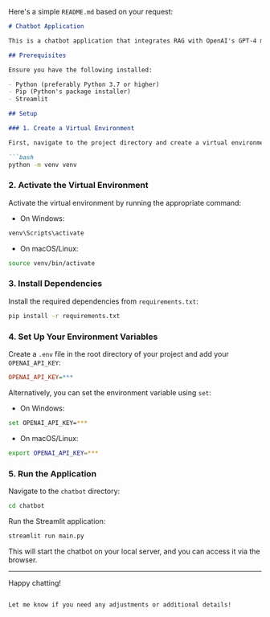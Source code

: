Here's a simple `README.md` based on your request:

```markdown
# Chatbot Application

This is a chatbot application that integrates RAG with OpenAI's GPT-4 model on custom data, built using Streamlit. Follow the instructions below to set up and run the application on your local machine.

## Prerequisites

Ensure you have the following installed:

- Python (preferably Python 3.7 or higher)
- Pip (Python's package installer)
- Streamlit

## Setup

### 1. Create a Virtual Environment

First, navigate to the project directory and create a virtual environment:

```bash
python -m venv venv
```

### 2. Activate the Virtual Environment

Activate the virtual environment by running the appropriate command:

- On Windows:

```bash
venv\Scripts\activate
```

- On macOS/Linux:

```bash
source venv/bin/activate
```

### 3. Install Dependencies

Install the required dependencies from `requirements.txt`:

```bash
pip install -r requirements.txt
```

### 4. Set Up Your Environment Variables

Create a `.env` file in the root directory of your project and add your `OPENAI_API_KEY`:

```ini
OPENAI_API_KEY=***
```

Alternatively, you can set the environment variable using `set`:

- On Windows:

```bash
set OPENAI_API_KEY=***
```

- On macOS/Linux:

```bash
export OPENAI_API_KEY=***
```

### 5. Run the Application

Navigate to the `chatbot` directory:

```bash
cd chatbot
```

Run the Streamlit application:

```bash
streamlit run main.py
```

This will start the chatbot on your local server, and you can access it via the browser.

---

Happy chatting!
```

Let me know if you need any adjustments or additional details!
